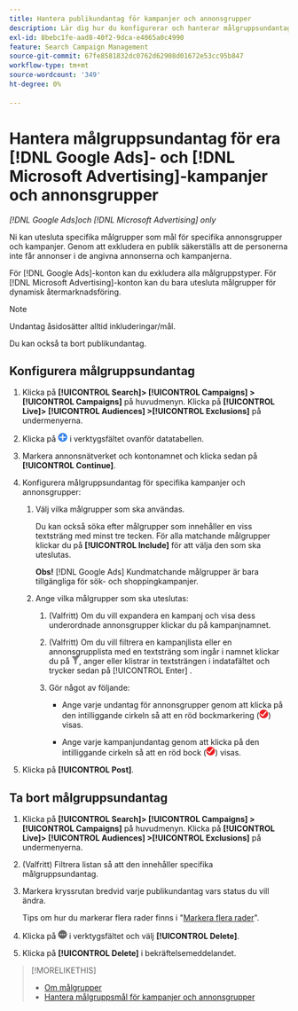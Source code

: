 ```yaml
---
title: Hantera publikundantag för kampanjer och annonsgrupper
description: Lär dig hur du konfigurerar och hanterar målgruppsundantag för  [!DNL Google Ads] och [!DNL Microsoft Advertising] kampanjer och annonsgrupper.
exl-id: 8bebc1fe-aad8-40f2-9dca-e4065a0c4990
feature: Search Campaign Management
source-git-commit: 67fe8581832dc0762d62908d01672e53cc95b847
workflow-type: tm+mt
source-wordcount: '349'
ht-degree: 0%

---
```


# Hantera målgruppsundantag för era [!DNL Google Ads]- och [!DNL Microsoft Advertising]-kampanjer och annonsgrupper

*[!DNL Google Ads]och [!DNL Microsoft Advertising] only*

Ni kan utesluta specifika målgrupper som mål för specifika annonsgrupper och kampanjer. Genom att exkludera en publik säkerställs att de personerna inte får annonser i de angivna annonserna och kampanjerna.

För [!DNL Google Ads]-konton kan du exkludera alla målgruppstyper. För [!DNL Microsoft Advertising]-konton kan du bara utesluta målgrupper för dynamisk återmarknadsföring.

>[!NOTE]
>
>Undantag åsidosätter alltid inkluderingar/mål.

Du kan också ta bort publikundantag.

## Konfigurera målgruppsundantag

1. Klicka på **[!UICONTROL Search]> [!UICONTROL Campaigns] >[!UICONTROL Campaigns]** på huvudmenyn. Klicka på **[!UICONTROL Live]> [!UICONTROL Audiences] >[!UICONTROL Exclusions]** på undermenyerna.

1. Klicka på ![Skapa](/help/search-social-commerce/assets/add.png "Skapa") i verktygsfältet ovanför datatabellen.

1. Markera annonsnätverket och kontonamnet och klicka sedan på **[!UICONTROL Continue]**.

1. Konfigurera målgruppsundantag för specifika kampanjer och annonsgrupper:

   1. Välj vilka målgrupper som ska användas.

      Du kan också söka efter målgrupper som innehåller en viss textsträng med minst tre tecken. För alla matchande målgrupper klickar du på **[!UICONTROL Include]** för att välja den som ska uteslutas.

      **Obs!** [!DNL Google Ads] Kundmatchande målgrupper är bara tillgängliga för sök- och shoppingkampanjer.

   1. Ange vilka målgrupper som ska uteslutas:

      1. (Valfritt) Om du vill expandera en kampanj och visa dess underordnade annonsgrupper klickar du på kampanjnamnet.

      1. (Valfritt) Om du vill filtrera en kampanjlista eller en annonsgrupplista med en textsträng som ingår i namnet klickar du på ![Filter](/help/search-social-commerce/assets/filter.png "Filter"), anger eller klistrar in textsträngen i indatafältet och trycker sedan på [!UICONTROL Enter] .

      1. Gör något av följande:

         * Ange varje undantag för annonsgrupper genom att klicka på den intilliggande cirkeln så att en röd bockmarkering (![Uteslut](/help/search-social-commerce/assets/exclude.png "Uteslut")) visas.

         * Ange varje kampanjundantag genom att klicka på den intilliggande cirkeln så att en röd bock (![Uteslut](/help/search-social-commerce/assets/exclude.png "Uteslut")) visas.

1. Klicka på **[!UICONTROL Post]**.

## Ta bort målgruppsundantag

1. Klicka på **[!UICONTROL Search]> [!UICONTROL Campaigns] >[!UICONTROL Campaigns]** på huvudmenyn. Klicka på **[!UICONTROL Live]> [!UICONTROL Audiences] >[!UICONTROL Exclusions]** på undermenyerna.

1. (Valfritt) Filtrera listan så att den innehåller specifika målgruppsundantag.

1. Markera kryssrutan bredvid varje publikundantag vars status du vill ändra.

   Tips om hur du markerar flera rader finns i &quot;[Markera flera rader](/help/search-social-commerce/common-tasks/navigation-editing-selection/multiple-rows-select.md)&quot;.

1. Klicka på ![Fler åtgärder](/help/search-social-commerce/assets/more.png "Fler åtgärder") i verktygsfältet och välj **[!UICONTROL Delete]**.

1. Klicka på **[!UICONTROL Delete]** i bekräftelsemeddelandet.

>[!MORELIKETHIS]
>
>* [Om målgrupper](audience-about.md)
>* [Hantera målgruppsmål för kampanjer och annonsgrupper](/help/search-social-commerce/campaign-management/campaigns/audience-targets-manage.md)

